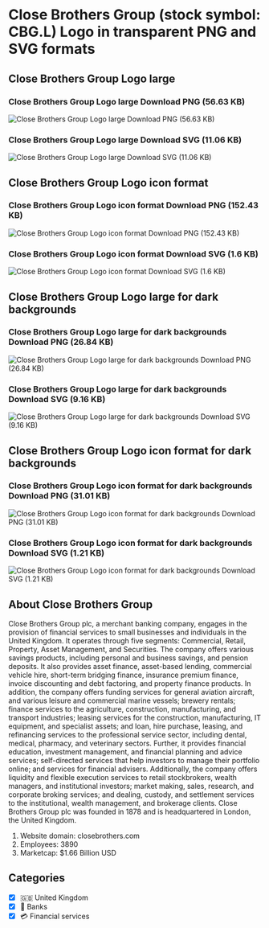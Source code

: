 # Close Brothers Group (stock symbol: CBG.L) Logo in transparent PNG and SVG formats

## Close Brothers Group Logo large

### Close Brothers Group Logo large Download PNG (56.63 KB)

![Close Brothers Group Logo large Download PNG (56.63 KB)](/img/orig/CBG.L_BIG-0a13352d.png)

### Close Brothers Group Logo large Download SVG (11.06 KB)

![Close Brothers Group Logo large Download SVG (11.06 KB)](/img/orig/CBG.L_BIG-fadd1417.svg)

## Close Brothers Group Logo icon format

### Close Brothers Group Logo icon format Download PNG (152.43 KB)

![Close Brothers Group Logo icon format Download PNG (152.43 KB)](/img/orig/CBG.L-9b99aed0.png)

### Close Brothers Group Logo icon format Download SVG (1.6 KB)

![Close Brothers Group Logo icon format Download SVG (1.6 KB)](/img/orig/CBG.L-9893c4bd.svg)

## Close Brothers Group Logo large for dark backgrounds

### Close Brothers Group Logo large for dark backgrounds Download PNG (26.84 KB)

![Close Brothers Group Logo large for dark backgrounds Download PNG (26.84 KB)](/img/orig/CBG.L_BIG.D-d4dfba58.png)

### Close Brothers Group Logo large for dark backgrounds Download SVG (9.16 KB)

![Close Brothers Group Logo large for dark backgrounds Download SVG (9.16 KB)](/img/orig/CBG.L_BIG.D-9a614cfe.svg)

## Close Brothers Group Logo icon format for dark backgrounds

### Close Brothers Group Logo icon format for dark backgrounds Download PNG (31.01 KB)

![Close Brothers Group Logo icon format for dark backgrounds Download PNG (31.01 KB)](/img/orig/CBG.L.D-7aa2822a.png)

### Close Brothers Group Logo icon format for dark backgrounds Download SVG (1.21 KB)

![Close Brothers Group Logo icon format for dark backgrounds Download SVG (1.21 KB)](/img/orig/CBG.L.D-f2082a19.svg)

## About Close Brothers Group

Close Brothers Group plc, a merchant banking company, engages in the provision of financial services to small businesses and individuals in the United Kingdom. It operates through five segments: Commercial, Retail, Property, Asset Management, and Securities. The company offers various savings products, including personal and business savings, and pension deposits. It also provides asset finance, asset-based lending, commercial vehicle hire, short-term bridging finance, insurance premium finance, invoice discounting and debt factoring, and property finance products. In addition, the company offers funding services for general aviation aircraft, and various leisure and commercial marine vessels; brewery rentals; finance services to the agriculture, construction, manufacturing, and transport industries; leasing services for the construction, manufacturing, IT equipment, and specialist assets; and loan, hire purchase, leasing, and refinancing services to the professional service sector, including dental, medical, pharmacy, and veterinary sectors. Further, it provides financial education, investment management, and financial planning and advice services; self-directed services that help investors to manage their portfolio online; and services for financial advisers. Additionally, the company offers liquidity and flexible execution services to retail stockbrokers, wealth managers, and institutional investors; market making, sales, research, and corporate broking services; and dealing, custody, and settlement services to the institutional, wealth management, and brokerage clients. Close Brothers Group plc was founded in 1878 and is headquartered in London, the United Kingdom.

1. Website domain: closebrothers.com
2. Employees: 3890
3. Marketcap: $1.66 Billion USD


## Categories
- [x] 🇬🇧 United Kingdom
- [x] 🏦 Banks
- [x] 💳 Financial services
